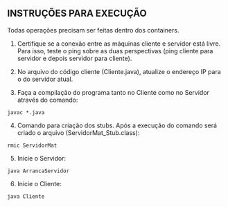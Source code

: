 ## INSTRUÇÕES PARA EXECUÇÃO

 Todas operações precisam ser feitas dentro dos containers.

1. Certifique se a conexão entre as máquinas cliente e servidor está livre. Para isso, teste o ping sobre as duas perspectivas (ping cliente para servidor e depois servidor para cliente).

2. No arquivo do código cliente (Cliente.java), atualize o endereço IP para o do servidor atual.

3. Faça a compilação do programa tanto no Cliente como no Servidor através do comando:

```javac *.java```

4. Comando para criação dos stubs. Após a execução do comando será criado o arquivo (ServidorMat_Stub.class):

```rmic ServidorMat```

5. Inicie o Servidor:

```java ArrancaServidor```

6. Inicie o Cliente:

```java Cliente```



